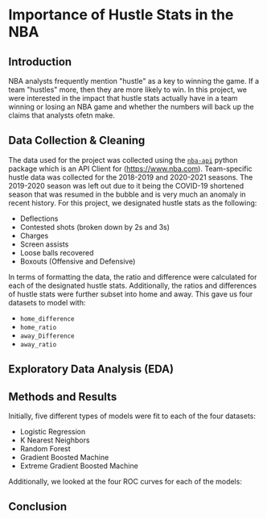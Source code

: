 # Importance of Hustle Stats in the NBA

## Introduction

NBA analysts frequently mention "hustle" as a key to winning the game. If a team "hustles" more, then they are more likely to win. In this project, we were interested in the impact that hustle stats actually have in a team winning or losing an NBA game and whether the numbers will back up the claims that analysts ofetn make.

## Data Collection & Cleaning

The data used for the project was collected using the [`nba-api`](https://pypi.org/project/nba-api/) python package which is an API Client for (https://www.nba.com). Team-specific hustle data was collected for the 2018-2019 and 2020-2021 seasons. The 2019-2020 season was left out due to it being the COVID-19 shortened season that was resumed in the bubble and is very much an anomaly in recent history. For this project, we designated hustle stats as the following:
- Deflections
- Contested shots (broken down by 2s and 3s)
- Charges
- Screen assists
- Loose balls recovered 
- Boxouts (Offensive and Defensive)

In terms of formatting the data, the ratio and difference were calculated for each of the designated hustle stats. Additionally, the ratios and differences of hustle stats were further subset into home and away. This gave us four datasets to model with: 
- `home_difference`
- `home_ratio`
- `away_Difference`
- `away_ratio`

## Exploratory Data Analysis (EDA)

## Methods and Results

Initially, five different types of models were fit to each of the four datasets:
- Logistic Regression
- K Nearest Neighbors
- Random Forest
- Gradient Boosted Machine
- Extreme Gradient Boosted Machine

Additionally, we looked at the four ROC curves for each of the models:



## Conclusion

